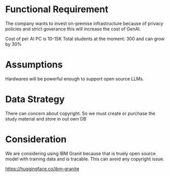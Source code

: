 # Functional Requirement
The company wants to invest on-premise infrastructure because of privacy policies and strict goverance this will
increase the cost of GenAI.

Cost of per AI PC is 10-15K
Total students at the moment: 300 and can grow by 30%

# Assumptions
Hardwares will be powerful enough to support open source LLMs.


# Data Strategy
There can concern about copyright. So we must create or purchase the study material and store in out own DB


# Consideration
We are considering using IBM Granit because that is truely open source model with training data and is tracable. This can avoid any copyright issue.

https://huggingface.co/ibm-granite

